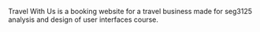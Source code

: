 Travel With Us is a booking website for a travel business made for seg3125 analysis and design of user interfaces course.


